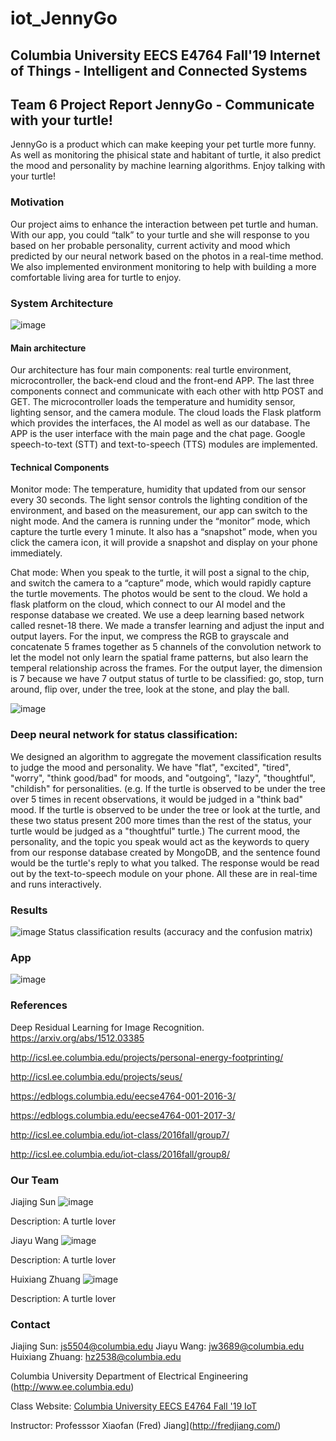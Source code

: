 # iot_JennyGo


## Columbia University EECS E4764 Fall'19 Internet of Things - Intelligent and Connected Systems

## Team 6 Project Report  JennyGo - Communicate with your turtle!


JennyGo is a product which can make keeping your pet turtle more funny. 
As well as monitoring the phisical state and habitant of turtle, it also predict the mood and personality by machine learning algorithms.
Enjoy talking with your turtle!


### Motivation


Our project aims to enhance the interaction between pet turtle and human. 
With our app, you could “talk” to your turtle and she will response to you based on her probable personality, current activity and mood which predicted by our neural network based on the photos in a real-time method. 
We also implemented environment monitoring to help with building a more comfortable living area for turtle to enjoy. 


### System Architecture
![image](https://github.com/hz2538/iot_JennyGo/blob/master/raspberry/pic01.jpg)

#### Main architecture

Our architecture has four main components: real turtle environment, microcontroller, the back-end cloud and the front-end APP. 
The last three components connect and communicate with each other with http POST and GET. 
The microcontroller loads the temperature and humidity sensor, lighting sensor, and the camera module. 
The cloud loads the Flask platform which provides the interfaces, the AI model as well as our database. 
The APP is the user interface with the main page and the chat page. 
Google speech-to-text (STT) and text-to-speech (TTS) modules are implemented.


#### Technical Components

Monitor mode: 
The temperature, humidity that updated from our sensor every 30 seconds. 
The light sensor controls the lighting condition of the environment, and based on the measurement, our app can switch to the night mode. 
And the camera is running under the “monitor” mode, which capture the turtle every 1 minute. 
It also has a “snapshot” mode, when you click the camera icon, it will provide a snapshot and display on your phone immediately.

Chat mode: 
When you speak to the turtle, it will post a signal to the chip, and switch the camera to a “capture” mode, which would rapidly capture the turtle movements. 
The photos would be sent to the cloud. We hold a flask platform on the cloud, which connect to our AI model and the response database we created. 
We use a deep learning based network called resnet-18 there. We made a transfer learning and adjust the input and output layers. 
For the input, we compress the RGB to grayscale and concatenate 5 frames together as 5 channels of the convolution network to let the model not only learn the spatial frame patterns, but also learn the temperal relationship across the frames. 
For the output layer, the dimension is 7 because we have 7 output status of turtle to be classified: go, stop, turn around, flip over, under the tree, look at the stone, and play the ball.

![image](https://github.com/hz2538/iot_JennyGo/blob/master/raspberry/pic10.jpg)
							
### Deep neural network for status classification:
		
We designed an algorithm to aggregate the movement classification results to judge the mood and personality. 
We have "flat", "excited", "tired", "worry", "think good/bad" for moods, and "outgoing", "lazy", "thoughtful", "childish" for personalities. 
(e.g. If the turtle is observed to be under the tree over 5 times in recent observations, it would be judged in a "think bad" mood. 
If the turtle is observed to be under the tree or look at the turtle, and these two status present 200 more times than the rest of the status, your turtle would be judged as a "thoughtful" turtle.) 
The current mood, the personality, and the topic you speak would act as the keywords to query from our response database created by MongoDB, and the sentence found would be the turtle's reply to what you talked. 
The response would be read out by the text-to-speech module on your phone. All these are in real-time and runs interactively.



### Results

![image](https://github.com/hz2538/iot_JennyGo/blob/master/raspberry/pic06.jpg)
Status classification results (accuracy and the confusion matrix)

### App

![image](https://github.com/hz2538/iot_JennyGo/blob/master/raspberry/pic09.jpg)

### References


Deep Residual Learning for Image Recognition. https://arxiv.org/abs/1512.03385

http://icsl.ee.columbia.edu/projects/personal-energy-footprinting/

http://icsl.ee.columbia.edu/projects/seus/

https://edblogs.columbia.edu/eecse4764-001-2016-3/

https://edblogs.columbia.edu/eecse4764-001-2017-3/

http://icsl.ee.columbia.edu/iot-class/2016fall/group7/

http://icsl.ee.columbia.edu/iot-class/2016fall/group8/

					


### Our Team


Jiajing Sun
![image](https://github.com/hz2538/iot_JennyGo/blob/master/raspberry/pic02.jpg)

Description: A turtle lover


Jiayu Wang
![image](https://github.com/hz2538/iot_JennyGo/blob/master/raspberry/pic11.jpg)

Description: A turtle lover

		
Huixiang Zhuang
![image](https://github.com/hz2538/iot_JennyGo/blob/master/raspberry/pic07.jpg)

Description: A turtle lover

		

### Contact

Jiajing Sun: js5504@columbia.edu
Jiayu Wang: jw3689@columbia.edu
Huixiang Zhuang: hz2538@columbia.edu


Columbia University Department of Electrical Engineering (http://www.ee.columbia.edu)

Class Website:
[Columbia University EECS E4764 Fall '19 IoT](https://edblogs.columbia.edu/eecs4764-001-2019-3/)

Instructor: Professsor Xiaofan (Fred) Jiang](http://fredjiang.com/)
